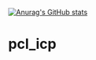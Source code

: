 [![Anurag's GitHub stats](https://github-readme-stats.vercel.app/api?username=TingRui608470158)](https://github.com/anuraghazra/github-readme-stats)
# pcl_icp
